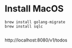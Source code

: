 
# Install MacOS
```
brew install golang-migrate
brew install sqlc
```

```

```



http://localhost:8080/v1/todos
